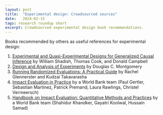 ```yaml
---
layout: post
title:  "Experimental design: Crowdsourced sources"
date:   2024-02-15
tags: research roundup short
excerpt: Crowdsourced experimental design book recommendations.
---
```


Books recommended by others as useful references for experimental design:

1. [Experimental and Quasi-Experimental Designs for Generalized Causal Inference](https://www.amazon.com/dp/0395615569) by William Shadish, Thomas Cook, and Donald Campbell
2. [Design and Analysis of Experiments](https://www.wiley.com/en-us/Design+and+Analysis+of+Experiments%2C+10th+Edition-p-9781119492443) by Douglas C. Montgomery
3. [Running Randomized Evaluations: A Practical Guide](https://press.princeton.edu/books/paperback/9780691159270/running-randomized-evaluations) by Rachel Glennerster and Kudzai Takavarasha
4. [Impact Evaluation in Practice](https://www.worldbank.org/en/programs/sief-trust-fund/publication/impact-evaluation-in-practice) by a World Bank team (Paul Gertler, Sebastian Martinez, Patrick Premand, Laura Rawlings, Christel Vermeersch)
5. [Handbook on Impact Evaluation: Quantitative Methods and Practices](https://openknowledge.worldbank.org/entities/publication/f89faa3e-3aba-5b06-ab9c-5fc4dce9be59) by a World Bank team (Shahidur Khandker, Gayatri Koolwal, Hussain Samad)


